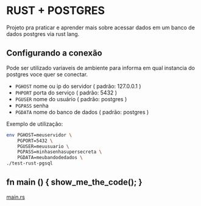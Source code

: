 # RUST + POSTGRES

Projeto pra praticar e aprender mais sobre acessar dados em um banco de dados postgres via rust lang.

## Configurando a conexão

Pode ser utilizado variaveis de ambiente para informa em qual instancia do postgres voce quer se conectar.

- `PGHOST` nome ou ip do servidor ( padrão: 127.0.0.1 )
- `PHPORT` porta do serviço ( padrão: 5432 )
- `PGUSER` nome do usuário ( padrão: postgres )
- `PGPASS` senha
- `PGDATA` nome do banco de dados ( padrão: postgres )

Exemplo de utilização:

```bash
env PGHOST=meuservidor \
	PGPORT=5432 \
	PGUSER=meuusuario \
	PGPASS=minhasenhasupersecreta \
	PGDATA=meubandodedados \
./test-rust-pgsql
```

## fn main () { show_me_the_code(); }

[main.rs](/src/main.rs)